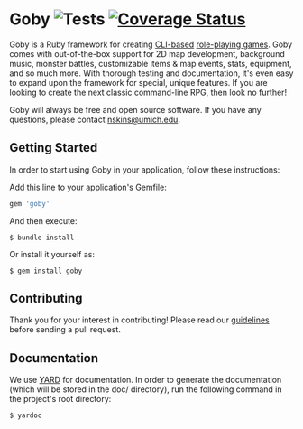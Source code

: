 # Goby ![Tests](https://github.com/nskins/goby/workflows/Tests/badge.svg) [![Coverage Status](https://coveralls.io/repos/github/nskins/goby/badge.svg?branch=master)](https://coveralls.io/github/nskins/goby?branch=master)

Goby is a Ruby framework for creating [CLI-based](https://en.wikipedia.org/wiki/Command-line_interface) [role-playing games](https://en.wikipedia.org/wiki/Role-playing_video_game). Goby comes with out-of-the-box support for 2D map development, background music, monster battles, customizable items & map events, stats, equipment, and so much more. With thorough testing and documentation, it's even easy to expand upon the framework for special, unique features. If you are looking to create the next classic command-line RPG, then look no further!

Goby will always be free and open source software. If you have any questions, please contact nskins@umich.edu.

## Getting Started

In order to start using Goby in your application, follow these instructions:

Add this line to your application's Gemfile:

```ruby
gem 'goby'
```

And then execute:

    $ bundle install

Or install it yourself as:

    $ gem install goby

## Contributing

Thank you for your interest in contributing! Please read our [guidelines](https://github.com/nskins/goby/blob/master/CONTRIBUTING.md) before sending a pull request.

## Documentation

We use [YARD](https://github.com/lsegal/yard) for documentation. In order to generate the documentation (which will be stored in the doc/ directory), run the following command in the project's root directory:

    $ yardoc
